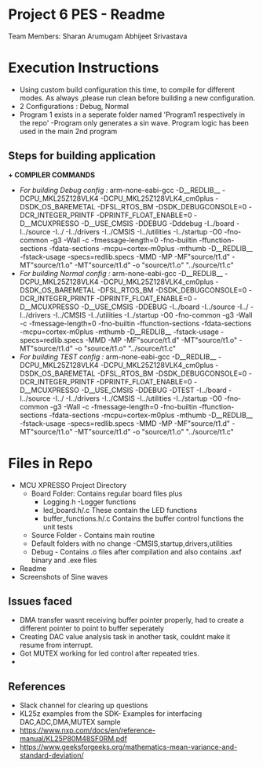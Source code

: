 # Project 6 PES - Readme

Team Members: 
Sharan Arumugam
Abhijeet Srivastava

# Execution Instructions
+ Using custom build configuration this time, to compile for different modes. As always ,please run clean before building a new configuration. 
+ 2 Configurations : Debug, Normal
+ Program 1 exists in a seperate folder named 'Program1 respectively in the repo' -Program only generates a sin wave. Program logic has been used in the main 2nd program

## Steps for building application

**+ COMPILER COMMANDS**
+ *For building Debug config :* 
arm-none-eabi-gcc -D__REDLIB__ -DCPU_MKL25Z128VLK4 -DCPU_MKL25Z128VLK4_cm0plus -DSDK_OS_BAREMETAL -DFSL_RTOS_BM -DSDK_DEBUGCONSOLE=0 -DCR_INTEGER_PRINTF -DPRINTF_FLOAT_ENABLE=0 -D__MCUXPRESSO -D__USE_CMSIS -DDEBUG -Dddebug -I../board -I../source -I../ -I../drivers -I../CMSIS -I../utilities -I../startup -O0 -fno-common -g3 -Wall -c -fmessage-length=0 -fno-builtin -ffunction-sections -fdata-sections -mcpu=cortex-m0plus -mthumb -D__REDLIB__ -fstack-usage -specs=redlib.specs -MMD -MP -MF"source/t1.d" -MT"source/t1.o" -MT"source/t1.d" -o "source/t1.o" "../source/t1.c"
+ *For building Normal config :* 
arm-none-eabi-gcc -D__REDLIB__ -DCPU_MKL25Z128VLK4 -DCPU_MKL25Z128VLK4_cm0plus -DSDK_OS_BAREMETAL -DFSL_RTOS_BM -DSDK_DEBUGCONSOLE=0 -DCR_INTEGER_PRINTF -DPRINTF_FLOAT_ENABLE=0 -D__MCUXPRESSO -D__USE_CMSIS -DDEBUG  -I../board -I../source -I../ -I../drivers -I../CMSIS -I../utilities -I../startup -O0 -fno-common -g3 -Wall -c -fmessage-length=0 -fno-builtin -ffunction-sections -fdata-sections -mcpu=cortex-m0plus -mthumb -D__REDLIB__ -fstack-usage -specs=redlib.specs -MMD -MP -MF"source/t1.d" -MT"source/t1.o" -MT"source/t1.d" -o "source/t1.o" "../source/t1.c"
+ *For building TEST config :* 
arm-none-eabi-gcc -D__REDLIB__ -DCPU_MKL25Z128VLK4 -DCPU_MKL25Z128VLK4_cm0plus -DSDK_OS_BAREMETAL -DFSL_RTOS_BM -DSDK_DEBUGCONSOLE=0 -DCR_INTEGER_PRINTF -DPRINTF_FLOAT_ENABLE=0 -D__MCUXPRESSO -D__USE_CMSIS -DDEBUG -DTEST -I../board -I../source -I../ -I../drivers -I../CMSIS -I../utilities -I../startup -O0 -fno-common -g3 -Wall -c -fmessage-length=0 -fno-builtin -ffunction-sections -fdata-sections -mcpu=cortex-m0plus -mthumb -D__REDLIB__ -fstack-usage -specs=redlib.specs -MMD -MP -MF"source/t1.d" -MT"source/t1.o" -MT"source/t1.d" -o "source/t1.o" "../source/t1.c"



# Files in Repo
+ MCU XPRESSO Project Directory
     + Board Folder: Contains regular board files plus
	    + Logging.h -Logger functions
		+ led_board.h/.c These contain the LED functions
	    + buffer_functions.h/.c Contains the buffer control functions
	                      the unit tests  
     + Source Folder - Contains main routine 	
     + Default folders with no change -CMSIS,startup,drivers,utilities
     + Debug - Contains .o files after compilation and also contains .axf binary and .exe files
+ Readme 
+ Screenshots of Sine waves



## Issues faced

+ DMA transfer wasnt receiving buffer pointer properly, had to create a different pointer to point to buffer seperately 
+ Creating DAC value analysis task in another task, couldnt make it resume from  interrupt.
+ Got MUTEX working for led control after repeated tries.   
+  
## References
+ Slack channel for clearing up questions 
+ KL25z examples from the SDK- Examples for interfacing DAC,ADC,DMA,MUTEX sample
+ https://www.nxp.com/docs/en/reference-manual/KL25P80M48SF0RM.pdf
+ https://www.geeksforgeeks.org/mathematics-mean-variance-and-standard-deviation/
